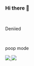 ### Hi there 👋

<p align="center">
  <br/><p>Deniied</p><br/><p>poop mode</p>
  <a href="https://skillicons.dev">
    <img src="https://skillicons.dev/icons?i=cpp,cs,lua,js,go,godot,java,html,kotlin,nodejs,vscodium,bootstrap,cloudflare,debian,express,github,linux,notion,npm,raspberrypi,replit,workers" />
  </a>
  <picture>
    <source
      srcset="https://github-readme-stats.vercel.app/api?username=Deniied0&show_icons=true&theme=dark"
      media="(prefers-color-scheme: dark)"
    />
    <img src="https://github-readme-stats.vercel.app/api?username=Deniied0&show_icons=true" />
  </picture>
</p>
